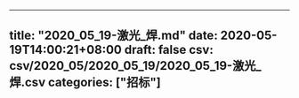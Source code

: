 
---
title: "2020_05_19-激光_焊.md"
date: 2020-05-19T14:00:21+08:00
draft: false
csv: csv/2020_05/2020_05_19/2020_05_19-激光_焊.csv
categories: ["招标"]
---
